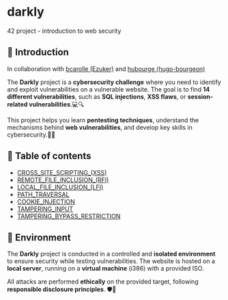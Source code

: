 # darkly
42 project - introduction to web security 

## 📑 Introduction

In collaboration with [bcarolle (Ezuker)](https://github.com/Ezuker) and [hubourge (hugo-bourgeon)](https://github.com/hugo-bourgeon)  

The **Darkly** project is a **cybersecurity challenge** where you need to identify and exploit vulnerabilities on a vulnerable website. The goal is to find **14 different vulnerabilities**, such as **SQL injections**, **XSS flaws**, or **session-related vulnerabilities**.💻🔍

This project helps you learn **pentesting techniques**, understand the mechanisms behind **web vulnerabilities**, and develop key skills in cybersecurity.🚀🔐

## 🔗 Table of contents

- [CROSS_SITE_SCRIPTING_(XSS)](https://github.com/hugo-bourgeon/darkly/blob/main/CROSS_SITE_SCRIPTING_(XSS)/Ressources/ressources.md)
- [REMOTE_FILE_INCLUSION_(RFI)](https://github.com/hugo-bourgeon/darkly/blob/main/REMOTE_FILE_INCLUSION_(RFI)/Ressources/ressources.md)
- [LOCAL_FILE_INCLUSION_(LFI)](https://github.com/hugo-bourgeon/darkly/blob/main/LOCAL_FILE_INCLUSION_(LFI)/Ressources/ressources.md)
- [PATH_TRAVERSAL](https://github.com/hugo-bourgeon/darkly/blob/main/PATH_TRAVERSAL/Ressources/ressources.md) 
- [COOKIE_INJECTION](https://github.com/hugo-bourgeon/darkly/blob/main/COOKIE_INJECTION/Ressources/ressources.md)
- [TAMPERING_INPUT](https://github.com/hugo-bourgeon/darkly/blob/main/TAMPERING_INPUT/Ressources/ressources.md)
- [TAMPERING_BYPASS_RESTRICTION](https://github.com/hugo-bourgeon/darkly/tree/main/TAMPERING_BYPASS_RESTRICTION/Ressources/ressources.md)

## 🌱 Environment

The **Darkly** project is conducted in a controlled and **isolated environment** to ensure security while testing vulnerabilities. The website is hosted on a **local server**, running on a **virtual machine** (i386) with a provided ISO.

All attacks are performed **ethically** on the provided target, following **responsible disclosure principles**. 🛡️📜
